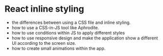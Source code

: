 # React inline styling
* the differences between using a CSS file and inline styling.
* how to use a CSS-in-JS tool like Aphrodite.
* how to use conditions within JS to apply different styles
* how to use responsive design and make the application show a different UI according to the screen size.
* how to create small animations within the app.

